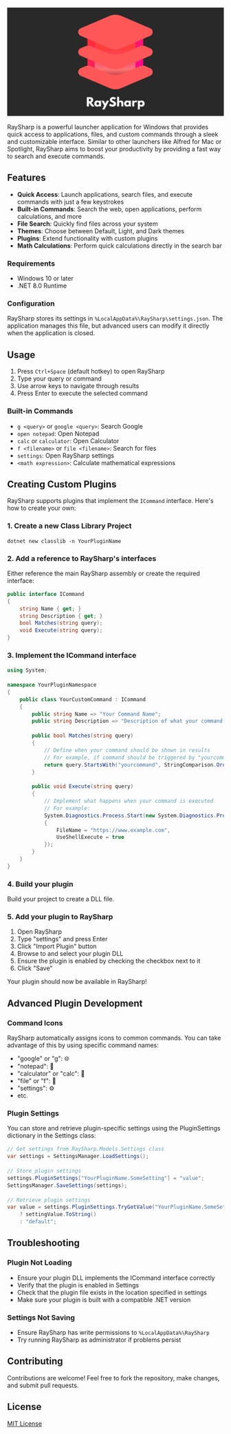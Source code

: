 ![RaySharp Logo](https://raw.githubusercontent.com/QuantumLeap-Studios/RaySharp/master/Media/RaysharpBig.png)

RaySharp is a powerful launcher application for Windows that provides quick access to applications, files, and custom commands through a sleek and customizable interface. Similar to other launchers like Alfred for Mac or Spotlight, RaySharp aims to boost your productivity by providing a fast way to search and execute commands.

## Features

- **Quick Access**: Launch applications, search files, and execute commands with just a few keystrokes
- **Built-in Commands**: Search the web, open applications, perform calculations, and more
- **File Search**: Quickly find files across your system
- **Themes**: Choose between Default, Light, and Dark themes
- **Plugins**: Extend functionality with custom plugins
- **Math Calculations**: Perform quick calculations directly in the search bar

### Requirements

- Windows 10 or later
- .NET 8.0 Runtime

### Configuration

RaySharp stores its settings in `%LocalAppData%\RaySharp\settings.json`. The application manages this file, but advanced users can modify it directly when the application is closed.

## Usage

1. Press `Ctrl+Space` (default hotkey) to open RaySharp
2. Type your query or command
3. Use arrow keys to navigate through results
4. Press Enter to execute the selected command

### Built-in Commands

- `g <query>` or `google <query>`: Search Google
- `open notepad`: Open Notepad
- `calc` or `calculator`: Open Calculator
- `f <filename>` or `file <filename>`: Search for files
- `settings`: Open RaySharp settings
- `<math expression>`: Calculate mathematical expressions

## Creating Custom Plugins

RaySharp supports plugins that implement the `ICommand` interface. Here's how to create your own:

### 1. Create a new Class Library Project


```
dotnet new classlib -n YourPluginName

```

### 2. Add a reference to RaySharp's interfaces

Either reference the main RaySharp assembly or create the required interface:


```cs
public interface ICommand
{
    string Name { get; }
    string Description { get; }
    bool Matches(string query);
    void Execute(string query);
}

```

### 3. Implement the ICommand interface


```cs
using System;

namespace YourPluginNamespace
{
    public class YourCustomCommand : ICommand
    {
        public string Name => "Your Command Name";
        public string Description => "Description of what your command does";

        public bool Matches(string query)
        {
            // Define when your command should be shown in results
            // For example, if command should be triggered by "yourcommand":
            return query.StartsWith("yourcommand", StringComparison.OrdinalIgnoreCase);
        }

        public void Execute(string query)
        {
            // Implement what happens when your command is executed
            // For example:
            System.Diagnostics.Process.Start(new System.Diagnostics.ProcessStartInfo
            {
                FileName = "https://www.example.com",
                UseShellExecute = true
            });
        }
    }
}

```

### 4. Build your plugin

Build your project to create a DLL file.

### 5. Add your plugin to RaySharp

1. Open RaySharp
2. Type "settings" and press Enter
3. Click "Import Plugin" button
4. Browse to and select your plugin DLL
5. Ensure the plugin is enabled by checking the checkbox next to it
6. Click "Save"

Your plugin should now be available in RaySharp!

## Advanced Plugin Development

### Command Icons

RaySharp automatically assigns icons to common commands. You can take advantage of this by using specific command names:

- "google" or "g": 🌐
- "notepad": 📝
- "calculator" or "calc": 🧮
- "file" or "f": 📄
- "settings": ⚙️
- etc.

### Plugin Settings

You can store and retrieve plugin-specific settings using the PluginSettings dictionary in the Settings class:


```cs
// Get settings from RaySharp.Models.Settings class
var settings = SettingsManager.LoadSettings();

// Store plugin settings
settings.PluginSettings["YourPluginName.SomeSetting"] = "value";
SettingsManager.SaveSettings(settings);

// Retrieve plugin settings
var value = settings.PluginSettings.TryGetValue("YourPluginName.SomeSetting", out var settingValue) 
    ? settingValue.ToString() 
    : "default";

```

## Troubleshooting

### Plugin Not Loading

- Ensure your plugin DLL implements the ICommand interface correctly
- Verify that the plugin is enabled in Settings
- Check that the plugin file exists in the location specified in settings
- Make sure your plugin is built with a compatible .NET version

### Settings Not Saving

- Ensure RaySharp has write permissions to `%LocalAppData%\RaySharp`
- Try running RaySharp as administrator if problems persist

## Contributing

Contributions are welcome! Feel free to fork the repository, make changes, and submit pull requests.

## License

[MIT License](LICENSE)
